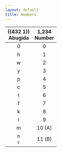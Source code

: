 ```yaml
---
layout: default
title: Numbers
---
```

|<ab>((432 1))</ab><br>Abugida|1,234<br>Number|
|:-:|:-:|
|<ab>0</ab>|0|
|<ab>h</ab>|1|
|<ab>w</ab>|2|
|<ab>y</ab>|3|
|<ab>p</ab>|4|
|<ab>c</ab>|5|
|<ab>t</ab>|6|
|<ab>f</ab>|7|
|<ab>k</ab>|8|
|<ab>l</ab>|9|
|<ab>m</ab>|10 (A)|
|<ab>n<br>r</ab>|11 (B)|
